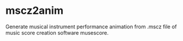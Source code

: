 # mscz2anim
Generate musical instrument performance animation from .mscz file of music score creation software musescore.
